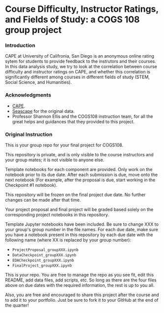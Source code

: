 # Course Difficulty, Instructor Ratings, and Fields of Study: a COGS 108 group project



### Introduction

CAPE at University of Califronia, San Diego is an anonymous online rating sytem for students to provide feedback to the instrutors and their courses. In this data analysis study, we try to look at the correlation between course difficulty and instructor ratings on CAPE, and whether this correlation is significantly different among courses in different fields of study (STEM, Social Science, and Humanities).



### Acknowledgments

- <a href=https://cape.ucsd.edu/>CAPE</a>.
- <a href=https://github.com/dcao/seascape>Seascape</a> for the original data.
- Professor Shannon Ellis and the COGS108 instruction team, for all the great helps and guidances that they provided to this project.



### Original Instruction

This is your group repo for your final project for COGS108.

This repository is private, and is only visible to the course instructors and your group mates; it is not visible to anyone else.

Template notebooks for each component are provided. Only work on the notebook prior to its due date. After each submission is due, move onto the next notebook (For example, after the proposal is due, start working in the Checkpoint #1 notebook). 

This repository will be frozen on the final project due date. No further changes can be made after that time.

Your project proposal and final project will be graded based solely on the corresponding project notebooks in this repository.

Template Jupyter notebooks have been included. Be sure to change XXX to your group's group number in the file names. For each due date, make sure you have a notebook present in this repository by each due date with the following name (where XX is replaced by your group number):

- `ProjectProposal_groupXXX.ipynb`
- `DataCheckpoint_groupXXX.ipynb`
- `EDACheckpoint_groupXXX.ipynb`
- `FinalProject_groupXXX.ipynb`

This is *your* repo. You are free to manage the repo as you see fit, edit this README, add data files, add scripts, etc. So long as there are the four files above on due dates with the required information, the rest is up to you all. 

Also, you are free and encouraged to share this project after the course and to add it to your portfolio. Just be sure to fork it to your GitHub at the end of the quarter!
